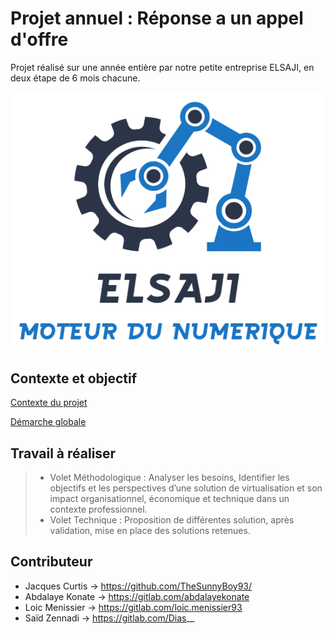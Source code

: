 # Projet annuel : Réponse a un appel d'offre

Projet réalisé sur une année entière par notre petite entreprise ELSAJI, en deux étape de 6 mois chacune.

![alt text](https://github.com/TheSunnyBoy93/3rdyear-ELSAJI-PA/blob/main/Logo/logo%20presta.png)

## Contexte et objectif

[Contexte du projet](https://github.com/TheSunnyBoy93/3rdyear-ELSAJI-PA/blob/main/Information/SyllabusDuProjet.pdf)

[Démarche globale](https://github.com/TheSunnyBoy93/3rdyear-ELSAJI-PA/blob/main/Information/D%C3%A9marche%20projet%20globale.pdf)

## Travail à réaliser

> - Volet Méthodologique : Analyser les besoins, Identifier les objectifs et les perspectives d’une solution de virtualisation et son
impact organisationnel, économique et technique dans un contexte professionnel.
> - Volet Technique : Proposition de différentes solution, après validation, mise en place des solutions retenues.

## Contributeur

* Jacques Curtis -> https://github.com/TheSunnyBoy93/
* Abdalaye Konate -> https://gitlab.com/abdalayekonate
* Loic Menissier -> https://gitlab.com/loic.menissier93
* Saïd Zennadi -> https://gitlab.com/Dias__
